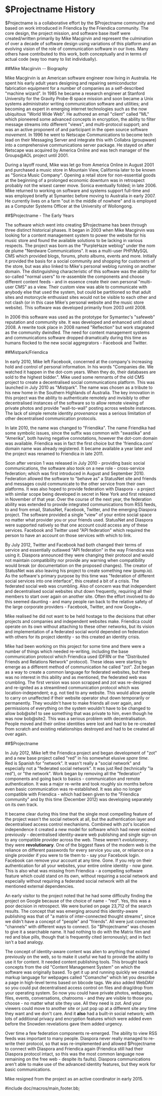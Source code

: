 $Projectname History
====================

$Projectname is a collaborative effort by the $Projectname community and based on work introduced in Friendica by the Friendica community. The core design, the project mission, and software base itself were created/written primarily by Mike Macgirvin and represent the culmination of over a decade of software design using variations of this platform and an evolving vision of the role of communication software in our lives. Many others have contributed to this work, both conceptually and in terms of actual code (way too many to list individually).

##Mike Macgirvin -- Biography
 
Mike Macgirvin is an American software engineer now living in Australia. He spent his early adult years designing and repairing semiconductor fabrication equipment for a number of companies as a self-described "machine wizard". In 1985 he became a research engineer at Stanford University for the Gravity Probe-B space mission and soon became a Unix systems administrator writing communication software and utilities; and becoming an expert in emerging internet technologies such as the now ubiquitous "World Wide Web". He authored an email "client" called "ML" which pioneered some advanced concepts in encryption, the ability to filter message streams into different "views", and multi-protocol support; and was an active proponent of and participant in the open source software *movement*. In 1996 he went to Netscape Communications to become tech lead on their Messaging Server and integrate this with Collabra (groupware) into a comprehensive communications server package. He stayed on after Netscape was acquired by America Online and was tech manager of the Groups@AOL project until 2001. 

During a layoff round, Mike was let go from America Online in August 2001 and purchased a music store in Mountain View, California later to be known as "Sonica Music Company". Opening a retail store for non-essential goods at the beginning of a prolonged economic downturn was in retrospect probably not the wisest career move. Sonica eventually folded; in late 2006. Mike returned to working on software and systems support full-time and was employed briefly at Symantec before moving to Australia in early 2007. He currently lives on a farm "out in the middle of nowhere" and is employed as a Computer Systems Officer at the University of Wollongong. 


##$Projectname - The Early Years

The software which went into creating $Projectname has been through three distinct historical phases. It began in 2003 when Mike Macgirvin was looking for a content management system to power the website for his music store and found the available solutions to be lacking in various respects. The project was born as the "PurpleHaze weblog" under the nom de plume "Nerdware Communications". It was a multi-user PHP/MySQL CMS which provided blogs, forums, photo albums, events and more. Initially it provided the basis for a social community and shopping for customers of the store, but was also linked to Mike's personal weblog running on another domain. The distinguishing characteristic of this software was the ability for so-called "normal users" to re-assemble the components and choose different content feeds - and in essence create their own personal "multi-user CMS" as a view. Their custom view was able to communicate with anybody else that used the system, but could be partitioned so that adult sites and motorcycle enthusiast sites would not be visible to each other and not clash (or in this case Mike's personal website and the music store website). This software was developed primarily from 2003 until 2008.

In 2006 this software was used as the prototype for Symantec's "safeweb" reputation and community site. It was developed and enhanced until about 2008. A rewrite took place in 2008 named "Reflection" but work stagnated as the community dwindled. The need for content management systems and communications software dropped dramatically during this time as humans flocked to the new social aggregrators - Facebook and Twitter.  


##Mistpark/Friendica

In early 2010, Mike left Facebook, concerned at the company's increasing hold and control of personal information. In his words "Companies die. We watched it happen in the dot-com years. When they do, their databases are sold to the highest bidder.". Mike used some remnants of the old CMS project to create a decentralised social communications platform. This was launched in July 2010 as "Mistpark". The name was chosen as a tribute to his new home in the Southern Highlands of Australia. The key innovation in this project was the ability to authenticate remotely and invisibly to other decentralised instances of the software so to allow remote viewing of private photos and provide "wall-to-wall" posting across website instances. The lack of simple remote identity *provenance* was a serious limitation of other decentralised communication protocols.

In late 2010, the name was changed to "Friendika". The name Friendika had some symbolic issues, since the suffix was common with "swastika" and "Amerika", both having negative connotations, however the dot-com domain was available. Friendica was in fact the first choice but the 'friendica.com' domain name was already registered. It became available a year later and the project was renamed to Friendica in late 2011. 

Soon after version 1 was released in July 2010 - providing basic social communications, the software also took on a new role - cross-service federation; which was first introduced in August and September 2010. Federation allowed the software to "behave as" a StatusNet site and friends and messages could communicate to the other service from their own platforms. It was also hoped to provide federation with Diaspora - a project with similar scope being developed in secret in New York and first released in November of that year. Over the course of the next year, the federation ability was extended to provide integrated communications from RSS feeds, to and from email, StatusNet, Facebook, Twitter, and the emerging Diaspora project. The software provided a single "view" of your entire social space no matter what provider you or your friends used. StatusNet and Diaspora were supported natively so that one account could access any of these services. Facebook and Twitter used "API federation" which required the person to have an account on those services with which to link.

By July 2012, Twitter and Facebook had both changed their terms of service and essentially outlawed "API federation" in the way Friendica was using it. Diaspora announced they were changing their protocol and would not maintain compatibility nor provide any warning when compatibility would break (or documentation on the proposed changes). The creator of StatusNet was also leaving his project to create something new (pump.io). As the software's primary purpose by this time was "federation of different social services into one interface", this created a bit of a crisis. The federated social web was crumbling. Also of concern was that independent and decentralised social websites shut down frequently, requiring all their members to start over again on another site. Often the effort involved to do this seemed daunting - and many people ran back to the relative safety of the large corporate providers - Facebook, Twitter, and now Google+. 

Mike realised he did not want to be held hostage to the decisions that other projects and companies and independent websites make. Friendica could operate on its own without attaching to these other networks, but its vision and implementation of a federated social world depended on federation with others for its project identity - so this created an identity crisis.   

Mike had been working on this project for some time and there were a number of things which needed re-writing, including the base communication protocol which Friendica used (DFRN or the "Distributed Friends and Relations Network" protocol). These ideas were starting to emerge as a different method of communication he called "zot". Zot began as a way to create a common language for federated websites, but there was no interest in this ability and as mentioned, the federated web was crumbling. The first version was soon scrapped and zot was re-designed and re-ignited as a streamlined communication protocol which was location-independent; e.g. not tied to any website. This would allow people to carry on unaffected if their website operator shut down temporarily or permanently. They wouldn't have to make friends all over again, and permissions of everything on the system wouldn't have to be changed to allow bob@site1 to see something that was private to him, even though he was now bob@site2. This was a serious problem with decentralisation. People moved and their online identities were lost and had to be re-created from scratch and existing relationships destroyed and had to be created all over again. 


##$Projectname

In July 2012, Mike left the Friendica project and began development of "zot" and a new base project called "red" in his somewhat elusive *spare time*. Red is Spanish for "network". It wasn't really a "social network" and especially not a "federated social network". It was just Red (technically "la red"), or "the network". Work began by removing all the "federation" components and going back to basics - communication and remote authentication. It was a major re-write and took roughly six months before even basic communication was re-established. It was also no longer compatible with Friendica - which had been given to the "Friendica community" and by this time (December 2012) was developing separately on its own track.

It became clear during this time that the single most compelling feature of the project wasn't the social network at all, but the authentication layer and decentralised access control mechanisms. Combined with zot's location independence it created a new model for software which had never existed previously - decentralised identity-aware web publishing and single sign-on to any compatible provider across the web. These weren't *evolutionary*, they were **revolutionary**. One of the biggest flaws of the modern web is the reliance on different passwords for every service you use, or reliance on a single provider if you were to tie them to - say your Facebook login. Facebook can remove your account at any time. Gone. If you rely on their authentication for all your websites, your entire online identity - now gone. This is also what was missing from Friendica - a compelling software feature which could stand on its own, without requiring a social network and especially without requiring a federated social network with all the mentioned external dependencies.   

An early visitor to the project noted that he had some difficulty finding the project on Google because of the choice of name - "red". Yes, this was a poor decision in retrospect. We were buried on page 23,712 of the search results. The concept that was emerging around this identity-aware publishing was that of "a matrix of inter-connected thought streams", since we didn't have a concept of "people" and "friends". All were just connected "channels" with different ways to connect. So "$Projectname" was chosen to give it a searchable name. It had nothing to do with the Matrix film and red and blue pills, though that is frequently cited (erronously); and in fact isn't a bad analogy.  

The concept of identity-aware content was alien to anything that existed previously on the web, so to make it useful we had to provide the ability to use it for content. It needed content publishing tools. This brought back concepts from the old "Content Management System" on which the software was originally based. To get it up and running quickly we created a markup language for webpages called "Comanche" which let you describe a page in high-level terms based on bbcode tags. We also added WebDAV so you could put decentralised access control on files and drag/drop from your operating system. So now you could have private photos, webpages, files, events, conversations, chatrooms - and they are visible to those you choose - no matter what site they use. All they need is zot. And your viewers could move to another site or just pop up at a different site any time they want and we don't care. And it **also** had a built-in social network; with lots of additional privacy and encryption features which were added even before the Snowden revelations gave them added urgency.

Over time a few federation components re-emerged. The ability to view RSS feeds was important to many people. Diaspora never really managed to re-write their protocol, so that was re-implemented and allowed $Projectname to connect with Diaspora and Friendica again (Friendica still had their Diaspora protocol intact, so this was the most common language now remaining on the free web - despite its faults). Diaspora communications aren't able to make use of the advanced identity features, but they work for basic communications. 


Mike resigned from the project as an active coordinator in early 2015. 

#include doc/macros/main_footer.bb;
